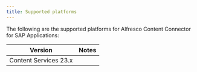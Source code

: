 ```yaml
---
title: Supported platforms
---
```


The following are the supported platforms for Alfresco Content Connector for SAP Applications:

| Version | Notes |
| ------- | ----- |
| Content Services 23.x | |
